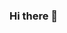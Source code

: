 ### Hi there 👋

<!--
**OlegPanin1/OlegPanin1** is a ✨ _special_ ✨ repository because its `README.md` (this file) appears on your GitHub profile.

Here are some ideas to get you started:

- 🔭 I’m currently working in EdTech
- 🌱 I’m currently learning in Yandex Practicum
- 👯 I’m looking to collaborate on product and marketing analytics 
